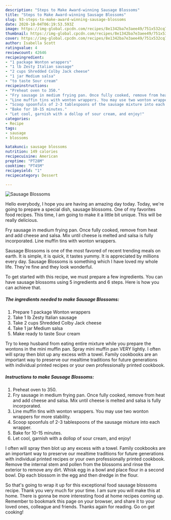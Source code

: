 ```yaml
---
description: "Steps to Make Award-winning Sausage Blossoms"
title: "Steps to Make Award-winning Sausage Blossoms"
slug: 93-steps-to-make-award-winning-sausage-blossoms
date: 2020-10-04T06:19:53.593Z
image: https://img-global.cpcdn.com/recipes/8e1342ba7e3aee49/751x532cq70/sausage-blossoms-recipe-main-photo.jpg
thumbnail: https://img-global.cpcdn.com/recipes/8e1342ba7e3aee49/751x532cq70/sausage-blossoms-recipe-main-photo.jpg
cover: https://img-global.cpcdn.com/recipes/8e1342ba7e3aee49/751x532cq70/sausage-blossoms-recipe-main-photo.jpg
author: Isabella Scott
ratingvalue: 4
reviewcount: 42646
recipeingredient:
- "1 package Wonton wrappers"
- "1 lb Zesty Italian sausage"
- "2 cups Shredded Colby Jack cheese"
- "1 jar Medium salsa"
- "to taste Sour cream"
recipeinstructions:
- "Preheat oven to 350."
- "Fry sausage in medium frying pan. Once fully cooked, remove from heat and add cheese and salsa. Mix until cheese is melted and salsa is fully incorporated."
- "Line muffin tins with wonton wrappers. You may use two wonton wrappers for more stability."
- "Scoop spoonfuls of 2-3 tablespoons of the sausage mixture into each wrapper."
- "Bake for 10-15 minutes."
- "Let cool, garnish with a dollop of sour cream, and enjoy!"
categories:
- Recipe
tags:
- sausage
- blossoms

katakunci: sausage blossoms 
nutrition: 149 calories
recipecuisine: American
preptime: "PT28M"
cooktime: "PT45M"
recipeyield: "1"
recipecategory: Dessert

---
```



![Sausage Blossoms](https://img-global.cpcdn.com/recipes/8e1342ba7e3aee49/751x532cq70/sausage-blossoms-recipe-main-photo.jpg)

Hello everybody, I hope you are having an amazing day today. Today, we're going to prepare a special dish, sausage blossoms. One of my favorites food recipes. This time, I am going to make it a little bit unique. This will be really delicious.

Fry sausage in medium frying pan. Once fully cooked, remove from heat and add cheese and salsa. Mix until cheese is melted and salsa is fully incorporated. Line muffin tins with wonton wrappers.

Sausage Blossoms is one of the most favored of recent trending meals on earth. It is simple, it is quick, it tastes yummy. It is appreciated by millions every day. Sausage Blossoms is something which I have loved my whole life. They're fine and they look wonderful.


To get started with this recipe, we must prepare a few ingredients. You can have sausage blossoms using 5 ingredients and 6 steps. Here is how you can achieve that.

<!--inarticleads1-->

##### The ingredients needed to make Sausage Blossoms:

1. Prepare 1 package Wonton wrappers
1. Take 1 lb Zesty Italian sausage
1. Take 2 cups Shredded Colby Jack cheese
1. Take 1 jar Medium salsa
1. Make ready to taste Sour cream


Try to keep husband from eating entire mixture while you prepare the wontons in the mini muffin pan. Spray mini muffin pan VERY lightly. I often will spray then blot up any excess with a towel. Family cookbooks are an important way to preserve our mealtime traditions for future generations with individual printed recipes or your own professionally printed cookbook. 

<!--inarticleads2-->

##### Instructions to make Sausage Blossoms:

1. Preheat oven to 350.
1. Fry sausage in medium frying pan. Once fully cooked, remove from heat and add cheese and salsa. Mix until cheese is melted and salsa is fully incorporated.
1. Line muffin tins with wonton wrappers. You may use two wonton wrappers for more stability.
1. Scoop spoonfuls of 2-3 tablespoons of the sausage mixture into each wrapper.
1. Bake for 10-15 minutes.
1. Let cool, garnish with a dollop of sour cream, and enjoy!


I often will spray then blot up any excess with a towel. Family cookbooks are an important way to preserve our mealtime traditions for future generations with individual printed recipes or your own professionally printed cookbook. Remove the internal stem and pollen from the blossoms and rinse the exterior to remove any dirt. Whisk egg in a bowl and place flour in a second bowl. Dip each blossom in the egg and then dredge in the flour. 

So that's going to wrap it up for this exceptional food sausage blossoms recipe. Thank you very much for your time. I am sure you will make this at home. There is gonna be more interesting food at home recipes coming up. Remember to bookmark this page on your browser, and share it to your loved ones, colleague and friends. Thanks again for reading. Go on get cooking!

